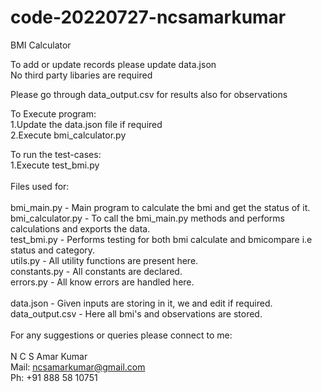 # code-20220727-ncsamarkumar<br />
BMI Calculator<br />

To add or update records please update data.json<br />
No third party libaries are required<br />

Please go through data_output.csv for results also for observations<br />

To Execute program:<br />
  1.Update the data.json file if required<br />
  2.Execute bmi_calculator.py<br />
  
To run the test-cases:<br />
  1.Execute test_bmi.py<br />
  <br />
Files used for:<br />
<br />
bmi_main.py - Main program to calculate the bmi and get the status of it.<br />
bmi_calculator.py - To call the bmi_main.py methods and performs calculations and exports the data. <br />
test_bmi.py - Performs testing for both bmi calculate  and bmicompare i.e status and category.<br />
utils.py - All utility functions are present here.<br />
constants.py - All constants are declared.<br />
errors.py - All know errors are handled here.<br />
<br />
data.json - Given inputs are storing in it, we and edit if required.<br />
data_output.csv - Here all bmi's and observations are stored.<br />
<br />
For any suggestions or queries please connect to me:<br />
<br />
N C S Amar Kumar<br />
Mail: ncsamarkumar@gmail.com<br />
Ph: +91 888 58 10751<br />
